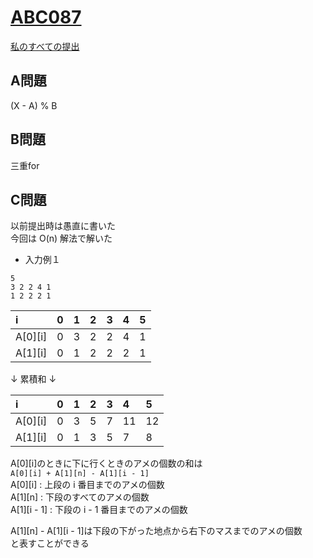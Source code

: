 # [ABC087](https://beta.atcoder.jp/contests/abc087)  
[私のすべての提出](https://beta.atcoder.jp/contests/abc087/submissions?f.Task=&f.Language=&f.Status=&f.User=tokizo)  
  
## A問題  
(X - A) % B  
  
## B問題  
三重for  
  
## C問題  
以前提出時は愚直に書いた  
今回は O(n) 解法で解いた  
  
- 入力例１  
```  
5  
3 2 2 4 1  
1 2 2 2 1  
```  
  
|i|0|1|2|3|4|5|  
|:-|:-|:-|:-|:-|:-|:-|  
|A[0][i]|0|3|2|2|4|1|  
|A[1][i]|0|1|2|2|2|1|  
  
  
↓ 累積和 ↓  
  
|i|0|1|2|3|4|5|  
|:--|:--|:--|:--|:--|:--|:--|  
|A[0][i]|0|3|5|7|11|12|  
|A[1][i]|0|1|3|5|7|8|  
  
A[0][i]のときに下に行くときのアメの個数の和は  
`A[0][i] + A[1][n] - A[1][i - 1]`  
A[0][i]     : 上段の i 番目までのアメの個数  
A[1][n]     : 下段のすべてのアメの個数  
A[1][i - 1] : 下段の i - 1 番目までのアメの個数  
  
A[1][n] - A[1][i - 1]は下段の下がった地点から右下のマスまでのアメの個数  
と表すことができる  